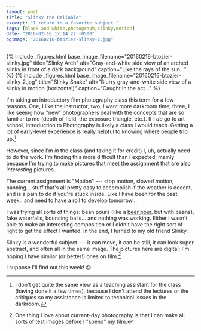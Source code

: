 ```yaml
---
layout: post
title: "Slinky the Reliable"
excerpt: "I return to a favorite subject."
tags: [black and white,photograph,slinky,motion]
date: "2016-02-16 17:14:22 -0500"
ogimage: "20160216-btozier-slinky-2.jpg"
---
```


{% include _figures.html
  base_image_filename="20160216-btozier-slinky.jpg"
  title="Slinky Arch"
  alt="Gray-and-white side view of an arched slinky in front of a dark background"
  caption="Like the rays of the sun..."
%}
{% include _figures.html
  base_image_filename="20160216-btozier-slinky-2.jpg"
  title="Slinky Snake"
  alt="Blurry gray-and-white side view of a slinky in motion (horizontal)"
  caption="Caught in the act..."
%}

I'm taking an introductory film photography class this term for a few reasons. One, I like the instructor; two, I want more darkroom time; three, I like seeing how "new" photographers deal with the concepts that are so familiar to me (depth of field, the exposure triangle, etc.). If I *do* go to art school, Introduction to Photography is likely a class I would teach. Getting a lot of early-level experience is really helpful to knowing where people trip up.[^ta]

[^ta]: I don't get quite the same view as a teaching assistant for the class (having done it a few times), because I don't attend the lectures or the critiques so my assistance is limited to technical issues in the darkroom.

However, since I'm *in* the class (and taking it for credit) I, uh, actually need to do the work. I'm finding this more difficult than I expected, mainly because I'm trying to make pictures that meet the assignment that are also *interesting* pictures.

The current assignment is "Motion" --- stop motion, slowed motion, panning... stuff that's all pretty easy to accomplish if the weather is decent, and is a pain to do if you're stuck inside. Like I have been for the past week.. and need to have a roll to develop tomorrow...

I was trying all sorts of things: bean pours (like a [beer pour](https://www.google.com/search?q=beer+pour&tbm=isch), but with beans), fake waterfalls, bouncing balls... and nothing was working. Either I wasn't able to make an interesting composition or I didn't have the right sort of light to get the effect I wanted. In the end, I turned to my old friend Slinky.

Slinky is a wonderful subject --- it can move, it can be still, it can look super abstract, and often all in the same image. The pictures here are digital; I'm hoping I have similar (or better!) ones on film.[^spend]

I suppose I'll find out this week! 😉

[^spend]: One thing I love about current-day photography is that I can make all sorts of test images before I "spend" my film.

